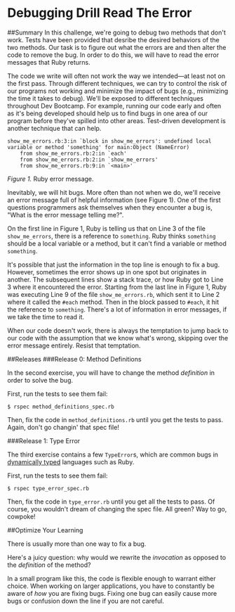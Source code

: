# Debugging Drill Read The Error

##Summary
In this challenge, we're going to debug two methods that don't work.  Tests have been provided that desribe the desired behaviors of the two methods.  Our task is to figure out what the errors are and then alter the code to remove the bug. In order to do this, we will have to read the error messages that Ruby returns.

The code we write will often not work the way we intended—at least not on the first pass.  Through different techniques, we can try to control the risk of our programs not working and minimize the impact of bugs (e.g., minimizing the time it takes to debug).  We'll be exposed to different techniques throughout Dev Bootcamp.  For example, running our code early and often as it's being developed should help us to find bugs in one area of our program before they've spilled into other areas.  Test-driven development is another technique that can help.

```
show_me_errors.rb:3:in `block in show_me_errors': undefined local variable or method 'something' for main:Object (NameError)
	from show_me_errors.rb:2:in `each'
	from show_me_errors.rb:2:in `show_me_errors'
	from show_me_errors.rb:9:in `<main>'
```
*Figure 1.*  Ruby error message.

Inevitably, we will hit bugs.  More often than not when we do, we'll receive an error message full of helpful information (see Figure 1).  One of the first questions programmers ask themselves when they encounter a bug is, "What is the error message telling me?".

On the first line in Figure 1, Ruby is telling us that on Line 3 of the file `show_me_errors`, there is a reference to `something`.  Ruby thinks `something` should be a local variable or a method, but it can't find a variable or method `something`.

It's possible that just the information in the top line is enough to fix a bug.  However, sometimes the error shows up in one spot but originates in another.  The subsequent lines show a stack trace, or how Ruby got to Line 3 where it encountered the error.  Starting from the last line in Figure 1, Ruby was executing Line 9 of the file `show_me_errors.rb`, which sent it to Line 2 where it called the `#each` method.  Then in the block passed to `#each`, it hit the reference to `something`.  There's a lot of information in error messages, if we take the time to read it.

When our code doesn't work, there is always the temptation to jump back to our code with the assumption that we know what's wrong, skipping over the error message entirely.  Resist that temptation.


##Releases
###Release 0: Method Definitions 

In the second exercise, you will have to change the method _definition_ in order to solve the bug.

First, run the tests to see them fail:

```
$ rspec method_definitions_spec.rb
```

Then, fix the code in ```method_definitions.rb``` until you get the tests to pass.  Again, don't go changin' that spec file!

###Release 1: Type Error

The third exercise contains a few `TypeError`s, which are common bugs in [dynamically typed](http://en.wikipedia.org/wiki/Type_system#Dynamic_typing) languages such as Ruby.

First, run the tests to see them fail:

```
$ rspec type_error_spec.rb
```

Then, fix the code in ```type_error.rb``` until you get all the tests to pass.  Of course, you wouldn't dream of changing the spec file.  All green?  Way to go, cowpoke!


##Optimize Your Learning

There is usually more than one way to fix a bug.

Here's a juicy question: why would we rewrite the _invocation_ as opposed to the _definition_ of the method?

In a small program like this, the code is flexible enough to warrant either choice. When working on larger applications, you have to constantly be aware of _how_ you are fixing bugs. Fixing one bug can easily cause more bugs or confusion down the line if you are not careful.

